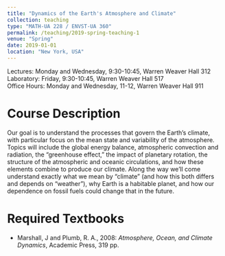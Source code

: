 ```yaml
---
title: "Dynamics of the Earth's Atmosphere and Climate"
collection: teaching
type: "MATH-UA 228 / ENVST-UA 360"
permalink: /teaching/2019-spring-teaching-1
venue: "Spring"
date: 2019-01-01
location: "New York, USA"
---
```


Lectures: Monday and Wednesday, 9:30-10:45, Warren Weaver Hall 312 <br/>
Laboratory: Friday, 9:30-10:45, Warren Weaver Hall 517
<br/>
Office Hours: Monday and Wednesday, 11-12, Warren Weaver Hall 911

Course Description
======

Our goal is to understand the processes that govern the Earth’s climate, with particular focus on the mean state and variability of the atmosphere.   Topics will include the global energy balance,  atmospheric convection and radiation, the “greenhouse effect,” the impact of planetary rotation, the structure of the atmospheric and oceanic circulations, and how these elements combine to produce our climate.  Along the way we’ll come understand exactly what we mean by “climate” (and how this both differs and depends on “weather”), why Earth is a habitable planet, and how our dependence on fossil fuels could change that in the future. 


Required Textbooks
=====

* Marshall, J and Plumb, R. A., 2008: _Atmosphere, Ocean, and Climate Dynamics_, Academic Press, 319 pp.
